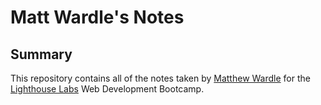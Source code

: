 # Matt Wardle's Notes

## Summary 

This repository contains all of the notes taken by [Matthew Wardle](https://github.com/m-wardle) for the [Lighthouse Labs](https://www.lighthouselabs.ca/) Web Development Bootcamp.
